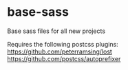 # base-sass
Base sass files for all new projects

Requires the following postcss plugins:  
https://github.com/peterramsing/lost  
https://github.com/postcss/autoprefixer  
